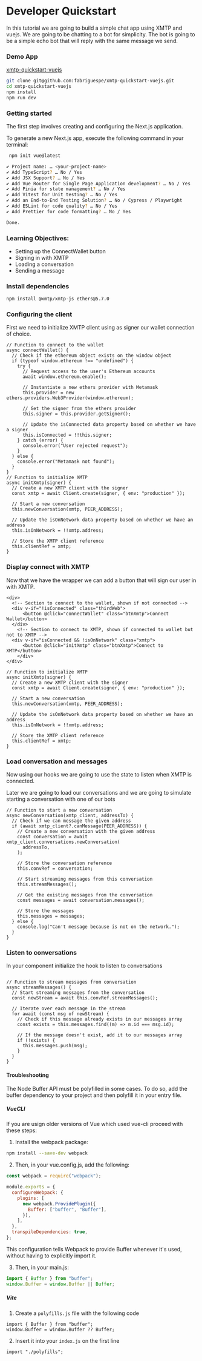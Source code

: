 # Developer Quickstart

In this tutorial we are going to build a simple chat app using XMTP and vuejs. We are going to be chatting to a bot for simplicity. The bot is going to be a simple echo bot that will reply with the same message we send.

### Demo App

[<div class="div-header-github-link"></div> xmtp-quickstart-vuejs](https://github.com/fabriguespe/xmtp-quickstart-vuejs)

```bash
git clone git@github.com:fabriguespe/xmtp-quickstart-vuejs.git
cd xmtp-quickstart-vuejs
npm install
npm run dev
```

### Getting started

The first step involves creating and configuring the Next.js application.

To generate a new Next.js app, execute the following command in your terminal:

```bash
 npm init vue@latest

✔ Project name: … <your-project-name>
✔ Add TypeScript? … No / Yes
✔ Add JSX Support? … No / Yes
✔ Add Vue Router for Single Page Application development? … No / Yes
✔ Add Pinia for state management? … No / Yes
✔ Add Vitest for Unit testing? … No / Yes
✔ Add an End-to-End Testing Solution? … No / Cypress / Playwright
✔ Add ESLint for code quality? … No / Yes
✔ Add Prettier for code formatting? … No / Yes

Done.
```

### Learning Objectives:

- Setting up the ConnectWallet button
- Signing in with XMTP
- Loading a conversation
- Sending a message

### Install dependencies

```bash
npm install @xmtp/xmtp-js ethers@5.7.0
```

### Configuring the client

First we need to initialize XMTP client using as signer our wallet connection of choice.

```tsx
// Function to connect to the wallet
async connectWallet() {
  // Check if the ethereum object exists on the window object
  if (typeof window.ethereum !== "undefined") {
    try {
      // Request access to the user's Ethereum accounts
      await window.ethereum.enable();

      // Instantiate a new ethers provider with Metamask
      this.provider = new ethers.providers.Web3Provider(window.ethereum);

      // Get the signer from the ethers provider
      this.signer = this.provider.getSigner();

      // Update the isConnected data property based on whether we have a signer
      this.isConnected = !!this.signer;
    } catch (error) {
      console.error("User rejected request");
    }
  } else {
    console.error("Metamask not found");
  }
}
// Function to initialize XMTP
async initXmtp(signer) {
  // Create a new XMTP client with the signer
  const xmtp = await Client.create(signer, { env: "production" });

  // Start a new conversation
  this.newConversation(xmtp, PEER_ADDRESS);

  // Update the isOnNetwork data property based on whether we have an address
  this.isOnNetwork = !!xmtp.address;

  // Store the XMTP client reference
  this.clientRef = xmtp;
}
```

### Display connect with XMTP

Now that we have the wrapper we can add a button that will sign our user in with XMTP.

```tsx
<div>
  <!-- Section to connect to the wallet, shown if not connected -->
  <div v-if="!isConnected" class="thirdWeb">
      <button @click="connectWallet" class="btnXmtp">Connect Wallet</button>
  </div>
    <!-- Section to connect to XMTP, shown if connected to wallet but not to XMTP -->
  <div v-if="isConnected && !isOnNetwork" class="xmtp">
      <button @click="initXmtp" class="btnXmtp">Connect to XMTP</button>
    </div>
</div>
```

```tsx
// Function to initialize XMTP
async initXmtp(signer) {
  // Create a new XMTP client with the signer
  const xmtp = await Client.create(signer, { env: "production" });

  // Start a new conversation
  this.newConversation(xmtp, PEER_ADDRESS);

  // Update the isOnNetwork data property based on whether we have an address
  this.isOnNetwork = !!xmtp.address;

  // Store the XMTP client reference
  this.clientRef = xmtp;
}

```

### Load conversation and messages

Now using our hooks we are going to use the state to listen when XMTP is connected.

Later we are going to load our conversations and we are going to simulate starting a conversation with one of our bots

```tsx
// Function to start a new conversation
async newConversation(xmtp_client, addressTo) {
  // Check if we can message the given address
  if (await xmtp_client?.canMessage(PEER_ADDRESS)) {
    // Create a new conversation with the given address
    const conversation = await xmtp_client.conversations.newConversation(
      addressTo,
    );

    // Store the conversation reference
    this.convRef = conversation;

    // Start streaming messages from this conversation
    this.streamMessages();

    // Get the existing messages from the conversation
    const messages = await conversation.messages();

    // Store the messages
    this.messages = messages;
  } else {
    console.log("Can't message because is not on the network.");
  }
}
```

### Listen to conversations

In your component initialize the hook to listen to conversations

```tsx

// Function to stream messages from conversation
async streamMessages() {
  // Start streaming messages from the conversation
  const newStream = await this.convRef.streamMessages();

  // Iterate over each message in the stream
  for await (const msg of newStream) {
    // Check if this message already exists in our messages array
    const exists = this.messages.find((m) => m.id === msg.id);

    // If the message doesn't exist, add it to our messages array
    if (!exists) {
      this.messages.push(msg);
    }
  }
}
```

#### Troubleshooting

The Node Buffer API must be polyfilled in some cases. To do so, add the buffer dependency to your project and then polyfill it in your entry file.

##### VueCLI

If you are usign older versions of Vue which used vue-cli proceed with these steps:

1. Install the webpack package:

```bash
npm install --save-dev webpack
```

2. Then, in your vue.config.js, add the following:

```jsx
const webpack = require("webpack");

module.exports = {
  configureWebpack: {
    plugins: [
      new webpack.ProvidePlugin({
        Buffer: ["buffer", "Buffer"],
      }),
    ],
  },
  transpileDependencies: true,
};
```

This configuration tells Webpack to provide Buffer whenever it's used, without having to explicitly import it.

3. Then, in your main.js:

```jsx
import { Buffer } from "buffer";
window.Buffer = window.Buffer || Buffer;
```

##### Vite

1. Create a `polyfills.js` file with the following code

```tsx
import { Buffer } from "buffer";
window.Buffer = window.Buffer ?? Buffer;
```

2. Insert it into your `index.js` on the first line

```tsx
import "./polyfills";
```
